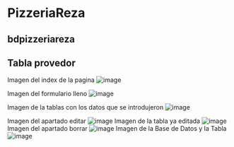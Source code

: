 # PizzeriaReza

## bdpizzeriareza

## Tabla provedor

Imagen del index de la pagina
![image](https://github.com/HectorRezaRamirez18/crudv2Pizzeriareza/assets/143548137/29c0a9a2-e8b2-48fc-8a09-27de89e70540)

Imagen del formulario lleno
![image](https://github.com/HectorRezaRamirez18/crudv2Pizzeriareza/assets/143548137/778dbcb3-5e99-4494-a60f-f1cd5f4e9f7b)

Imagen de la tablas con los datos que se introdujeron 
![image](https://github.com/HectorRezaRamirez18/crudv2Pizzeriareza/assets/143548137/3d023eb3-7fc6-49e7-95eb-0032c30a3ed4)

Imagen del apartado editar
![image](https://github.com/HectorRezaRamirez18/crudv2Pizzeriareza/assets/143548137/9663c019-ee47-48bc-874d-59eea3ffe535)
Imagen de la tabla ya editada
![image](https://github.com/HectorRezaRamirez18/crudv2Pizzeriareza/assets/143548137/2d90f0de-c5b6-47a1-9f88-ac9904f8d2cd)
Imagen del apartado borrar
![image](https://github.com/HectorRezaRamirez18/crudv2Pizzeriareza/assets/143548137/5bd02434-5a57-4228-b2d3-37e520ed5e33)
Imagen de la Base de Datos y la Tabla
![image](https://github.com/HectorRezaRamirez18/crudv2Pizzeriareza/assets/143548137/b8951a28-24a1-42bb-a425-f9dc79f2b2de)





